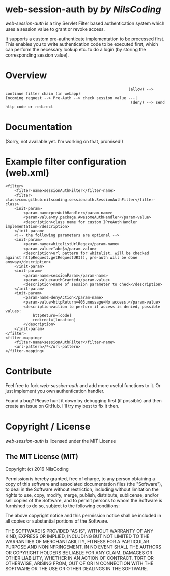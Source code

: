 # web-session-auth by *by NilsCoding*

*web-session-auth* is a tiny Servlet Filter based authentication system which uses a session value to grant or revoke access.

It supports a custom pre-authenticate implementation to be processed first. This enables you to write authentication code to be executed first, which can perform the necessary lookup etc. to do a login (by storing the corresponding session value).

# Overview
                                                          (allow) --> continue filter chain (in webapp)  
    Incoming request --> Pre-Auth --> check session value ---|
                                                           (deny) --> send http code or redirect
  

# Documentation

(Sorry, not available yet. I'm working on that, promised!)

# Example filter configuration (web.xml)

    <filter>
        <filter-name>sessionAuthFilter</filter-name>
        <filter-class>com.github.nilscoding.sessionauth.SessionAuthFilter</filter-class>
        <init-param>
            <param-name>preAuthHandler</param-name>
            <param-value>my.package.AwesomeAuthHandler</param-value>
            <description>class name for custom IPreAuthHandler implementation</description>
        </init-param>
		<!-- the following parameters are optional -->
        <init-param>
            <param-name>whitelistUrlRegex</param-name>
            <param-value>^abc$</param-value>
            <description>url pattern for whitelist, will be checked against httpRequest.getRequestURI(), pre-auth will be done anyway</description>
        </init-param>
        <init-param>
            <param-name>sessionParam</param-name>
            <param-value>authGranted</param-value>
            <description>name of session parameter to check</description>
        </init-param>
        <init-param>
            <param-name>denyAction</param-name>
            <param-value>httpReturn=403,message=No access.</param-value>
            <description>action to perform if access is denied, possible values:
                httpReturn=[code]
                redirect=[location]
            </description>
        </init-param>
    </filter>
    <filter-mapping>
        <filter-name>sessionAuthFilter</filter-name>
        <url-pattern>/*</url-pattern>
    </filter-mapping>

# Contribute

Feel free to fork *web-session-auth* and add more useful functions to it. Or just implement you own authentication handler.

Found a bug? Please hunt it down by debugging first (if possible) and then create an issue on GitHub. I'll try my best to fix it then.

# Copyright / License

*web-session-auth* is licensed under the MIT License

## The MIT License (MIT)

Copyright (c) 2016 NilsCoding

Permission is hereby granted, free of charge, to any person obtaining a copy
of this software and associated documentation files (the "Software"), to deal
in the Software without restriction, including without limitation the rights
to use, copy, modify, merge, publish, distribute, sublicense, and/or sell
copies of the Software, and to permit persons to whom the Software is
furnished to do so, subject to the following conditions:

The above copyright notice and this permission notice shall be included in all
copies or substantial portions of the Software.

THE SOFTWARE IS PROVIDED "AS IS", WITHOUT WARRANTY OF ANY KIND, EXPRESS OR
IMPLIED, INCLUDING BUT NOT LIMITED TO THE WARRANTIES OF MERCHANTABILITY,
FITNESS FOR A PARTICULAR PURPOSE AND NONINFRINGEMENT. IN NO EVENT SHALL THE
AUTHORS OR COPYRIGHT HOLDERS BE LIABLE FOR ANY CLAIM, DAMAGES OR OTHER
LIABILITY, WHETHER IN AN ACTION OF CONTRACT, TORT OR OTHERWISE, ARISING FROM,
OUT OF OR IN CONNECTION WITH THE SOFTWARE OR THE USE OR OTHER DEALINGS IN THE
SOFTWARE.
